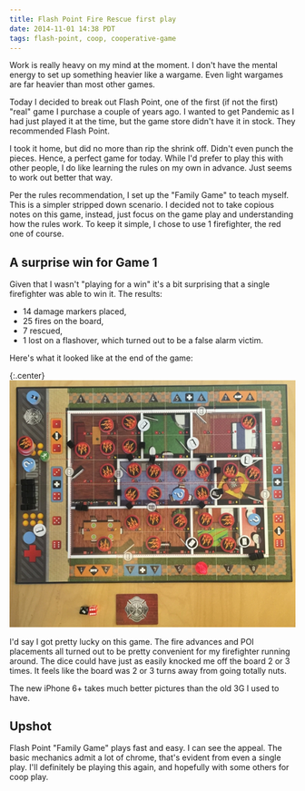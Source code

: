 ```yaml
---
title: Flash Point Fire Rescue first play
date: 2014-11-01 14:38 PDT
tags: flash-point, coop, cooperative-game
---
```


Work is really heavy on my mind at the moment. I don't have the mental
energy to set up something heavier like a wargame. Even light wargames
are far heavier than most other games.

Today I decided to break out Flash Point, one of the first (if not the
first) "real" game I purchase a couple of years ago. I wanted to get
Pandemic as I had just played it at the time, but the game store didn't
have it in stock. They recommended Flash Point.

I took it home, but did no more than rip the shrink off. Didn't even
punch the pieces. Hence, a perfect game for today. While I'd prefer to
play this with other people, I do like learning the rules on my own in
advance. Just seems to work out better that way.

Per the rules recommendation, I set up the "Family Game" to teach
myself. This is a simpler stripped down scenario. I decided not to take
copious notes on this game, instead, just focus on the game play and
understanding how the rules work. To keep it simple, I chose to use 1
firefighter, the red one of course.

## A surprise win for Game 1

Given that I wasn't "playing for a win" it's a bit surprising that a
single firefighter was able to win it. The results:

* 14 damage markers placed,
* 25 fires on the board,
* 7 rescued,
* 1 lost on a flashover, which turned out to be a false alarm victim.


Here's what it looked like at the end of the game:

{:.center}
![Flash Point 1 firefighter win](/images/flash_point_game_1_end.jpg)

I'd say I got pretty lucky on this game. The fire advances and POI
placements all turned out to be pretty convenient for my firefighter
running around.  The dice could have just as easily knocked me off the
board 2 or 3 times.  It feels like the board was 2 or 3 turns away from
going totally nuts.

The new iPhone 6+ takes much better pictures than the old 3G I used to
have.

## Upshot

Flash Point "Family Game" plays fast and easy. I can see the appeal. The
basic mechanics admit a lot of chrome, that's evident from even a single
play. I'll definitely be playing this again, and hopefully with some
others for coop play.
